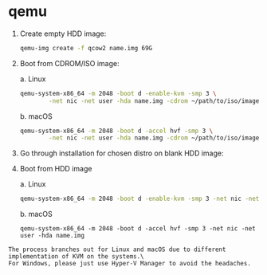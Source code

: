 # qemu

1. Create empty HDD image:

    ```zsh
    qemu-img create -f qcow2 name.img 69G
    ```

2. Boot from CDROM/ISO image:

    a. Linux

    ```zsh
    qemu-system-x86_64 -m 2048 -boot d -enable-kvm -smp 3 \
            -net nic -net user -hda name.img -cdrom ~/path/to/iso/image.iso
    ```

    b. macOS

    ```zsh
    qemu-system-x86_64 -m 2048 -boot d -accel hvf -smp 3 \
            -net nic -net user -hda name.img -cdrom ~/path/to/iso/image.iso
    ```

3. Go through installation for chosen distro on blank HDD image:

4. Boot from HDD image

    a. Linux

    ```zsh
    qemu-system-x86_64 -m 2048 -boot d -enable-kvm -smp 3 -net nic -net user -hda name.img
    ```

    b. macOS

    ```
    qemu-system-x86_64 -m 2048 -boot d -accel hvf -smp 3 -net nic -net user -hda name.img
    ```

```{note}
The process branches out for Linux and macOS due to different implementation of KVM on the systems.\
For Windows, please just use Hyper-V Manager to avoid the headaches.
```
